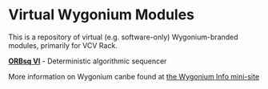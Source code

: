 # Virtual Wygonium Modules

This is a repository of virtual (e.g. software-only) Wygonium-branded modules, primarily for VCV Rack.

[**ORBsq VI**](https://github.com/gwygonik/WygoniumModules/tree/main/ORBsqVi) - Deterministic algorithmic sequencer

More information on Wygonium canbe found at [the Wygonium Info mini-site](https://gwygonik.github.io/Wygonium-Info/)
